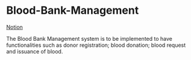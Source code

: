 # Blood-Bank-Management
[Notion](https://kaustub.notion.site/MINI-PROJECT-0e0ad8ecfa5d488690db555a5c5d64ea)

The Blood Bank Management system is to be implemented to have functionalities such as donor registration; blood donation; blood request and issuance of blood.
